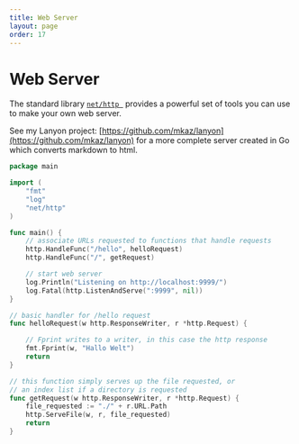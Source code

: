 ```yaml
---
title: Web Server
layout: page
order: 17
---
```


# Web Server

The standard library [`net/http `](https://golang.org/pkg/net/http/) provides a powerful set of tools you can use to make your own web server.

See my Lanyon project: [https://github.com/mkaz/lanyon](https://github.com/mkaz/lanyon) for a more complete server created in Go which converts markdown to html.

```go
package main

import (
	"fmt"
	"log"
	"net/http"
)

func main() {
	// associate URLs requested to functions that handle requests
	http.HandleFunc("/hello", helloRequest)
	http.HandleFunc("/", getRequest)

	// start web server
	log.Println("Listening on http://localhost:9999/")
	log.Fatal(http.ListenAndServe(":9999", nil))
}

// basic handler for /hello request
func helloRequest(w http.ResponseWriter, r *http.Request) {

	// Fprint writes to a writer, in this case the http response
	fmt.Fprint(w, "Hallo Welt")
	return
}

// this function simply serves up the file requested, or
// an index list if a directory is requested
func getRequest(w http.ResponseWriter, r *http.Request) {
	file_requested := "./" + r.URL.Path
	http.ServeFile(w, r, file_requested)
	return
}
```
